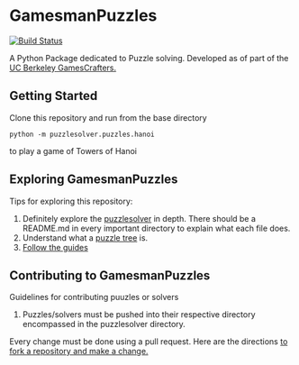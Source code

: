 # GamesmanPuzzles
[![Build Status](https://travis-ci.com/GamesCrafters/GamesmanPuzzles.svg?branch=master)](https://travis-ci.com/GamesCrafters/GamesmanPuzzles)

A Python Package dedicated to Puzzle solving. Developed as of part of the [UC Berkeley GamesCrafters.](http://gamescrafters.berkeley.edu/)
## Getting Started
Clone this repository and run from the base directory
```
python -m puzzlesolver.puzzles.hanoi
```
to play a game of Towers of Hanoi

## Exploring GamesmanPuzzles
Tips for exploring this repository:
1. Definitely explore the [puzzlesolver](puzzlesolver) in depth. There should be a README.md in every important directory to explain what each file does.
2. Understand what a [puzzle tree](https://nyc.cs.berkeley.edu/wiki/Puzzle_tree) is.
3. [Follow the guides](tutorial)

## Contributing to GamesmanPuzzles
Guidelines for contributing puuzles or solvers
1. Puzzles/solvers must be pushed into their respective directory encompassed in the puzzlesolver directory.

Every change must be done using a pull request. Here are the directions [to fork a repository and make a change.](https://help.github.com/en/github/collaborating-with-issues-and-pull-requests/creating-a-pull-request-from-a-fork) 

